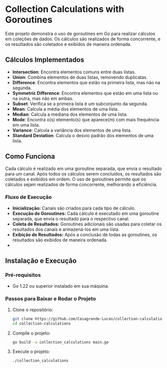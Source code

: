 # Collection Calculations with Goroutines

Este projeto demonstra o uso de goroutines em Go para realizar cálculos em coleções de dados. Os cálculos são realizados de forma concorrente, e os resultados são coletados e exibidos de maneira ordenada.

## Cálculos Implementados

- **Intersection**: Encontra elementos comuns entre duas listas.
- **Union**: Combina elementos de duas listas, removendo duplicatas.
- **Difference**: Encontra elementos que estão na primeira lista, mas não na segunda.
- **Symmetric Difference**: Encontra elementos que estão em uma lista ou na outra, mas não em ambas.
- **Subset**: Verifica se a primeira lista é um subconjunto da segunda.
- **Mean**: Calcula a média dos elementos de uma lista.
- **Median**: Calcula a mediana dos elementos de uma lista.
- **Mode**: Encontra o(s) elemento(s) que aparece(m) com mais frequência em uma lista.
- **Variance**: Calcula a variância dos elementos de uma lista.
- **Standard Deviation**: Calcula o desvio padrão dos elementos de uma lista.

## Como Funciona

Cada cálculo é realizado em uma goroutine separada, que envia o resultado para um canal. Após todos os cálculos serem concluídos, os resultados são coletados e exibidos em ordem. O uso de goroutines permite que os cálculos sejam realizados de forma concorrente, melhorando a eficiência.

### Fluxo de Execução
- **Inicialização:** Canais são criados para cada tipo de cálculo.
- **Execução de Goroutines:** Cada cálculo é executado em uma goroutine separada, que envia o resultado para o respectivo canal.
- **Coleta de Resultados:** Goroutines adicionais são usadas para coletar os resultados dos canais e armazená-los em uma lista.
- **Exibição de Resultados:** Após a conclusão de todas as goroutines, os resultados são exibidos de maneira ordenada.
- 
## Instalação e Execução

### Pré-requisitos

- Go 1.22 ou superior instalado em sua máquina.

### Passos para Baixar e Rodar o Projeto

1. Clone o repositório:
   ```sh
   git clone https://github.com/Casagrande-Lucas/collection-calculations.git
   cd collection-calculations

2. Compile o projeto:
   ```sh
   go build -o collection_calculations main.go

3. Execute o projeto:
   ```sh
   ./collection_calculations
